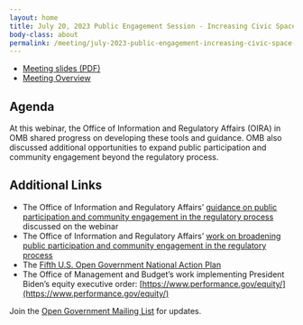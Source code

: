 ```yaml
---
layout: home
title: July 20, 2023 Public Engagement Session - Increasing Civic Space to Engage the Public
body-class: about
permalink: /meeting/july-2023-public-engagement-increasing-civic-space-to-engage-the-public/
---
```


* [Meeting slides (PDF)](/assets/files/2023-07-20-oira-guidance-overview-omb-participation-frameworks.pdf)
* [Meeting Overview](/assets/files/2023-07-20-meeting-overview.pdf)


## Agenda

At this webinar, the Office of Information and Regulatory Affairs (OIRA) in OMB shared progress on developing these tools and guidance. OMB also discussed additional opportunities to expand public participation and community engagement beyond the regulatory process.


## Additional Links

*	The Office of Information and Regulatory Affairs’ [guidance on public participation and community engagement in the regulatory process](https://www.whitehouse.gov/wp-content/uploads/2023/07/Broadening-Public-Participation-and-Community-Engagement-in-the-Regulatory-Process.pdf) discussed on the webinar
*	The Office of Information and Regulatory Affairs’ [work on broadening public participation and community engagement in the regulatory process](https://www.whitehouse.gov/omb/information-regulatory-affairs/broadening-public-engagement-in-the-federal-regulatory-process/)
*	The [Fifth U.S. Open Government National Action Plan](/national-action-plan/5/)
*	The Office of Management and Budget’s work implementing President Biden’s equity executive order: [https://www.performance.gov/equity/](https://www.performance.gov/equity/)


Join the [Open Government Mailing List](https://groups.google.com/g/us-open-government) for updates.


